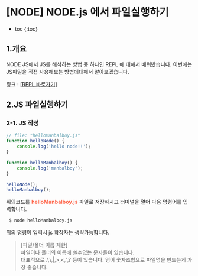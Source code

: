 # [NODE] NODE.js 에서 파일실행하기

* toc
{:toc}

## 1.개요
NODE JS에서 JS를 해석하는 방법 중 하나인 REPL 에 대해서 배워봤습니다. 이번에는 JS파일을 직접 사용해보는 방법에대해서  알아보겠습니다. 

링크 : [\[REPL 바로가기\]](https://manbalboy.github.io/blog/node/2021-04-27-node01/)


## 2.JS 파일실행하기
### 2-1. JS 작성
~~~js
// file: "helloManbalboy.js"
function helloNode() {
    console.log('hello node!!');
}

function helloManbalboy() {
    console.log('manbalboy');
}

helloNode();
helloManbalboy();
~~~

위의코드를 <b style="color:tomato">helloManbalboy.js</b> 파일로 저장하시고 터미널을 열어 다음 명령어를 입력합니다. 

```bash
 $ node helloManbalboy.js
```

위의 명령어 입력시 js 확장자는 생략가능합니다. 

> [파일/폴더 이름 제한]<br>
파일이나 폴더의 이름에 쓸수없는 문자들이 있습니다. <br>대표적으로 /,\\,|,>,<,",? 등이 있습니다. 영어 숫자조합으로 파일명을 만드는게 가장 좋습니다.

